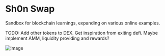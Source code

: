 # Sh0n Swap
Sandbox for blockchain learnings, expanding on various online examples.

TODO: Add other tokens to DEX. Get inspiration from exiting defi. Maybe implement AMM, liquidity providing and rewards?

![image](https://user-images.githubusercontent.com/44221603/152949400-55c468d9-a716-48aa-a1ef-5c699481090c.png)

